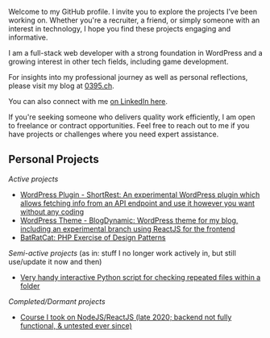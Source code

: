 Welcome to my GitHub profile. I invite you to explore the projects I’ve been working on. Whether you're a recruiter, a friend, or simply someone with an interest in technology, I hope you find these projects engaging and informative.

I am a full-stack web developer with a strong foundation in WordPress and a growing interest in other tech fields, including game development.

For insights into my professional journey as well as personal reflections, please visit my blog at [0395.ch](0395.ch).

You can also connect with me [on LinkedIn here](linkedin.com/in/estevaojneto).

If you're seeking someone who delivers quality work efficiently, I am open to freelance or contract opportunities. Feel free to reach out to me if you have projects or challenges where you need expert assistance.

## Personal Projects

_Active projects_

- [WordPress Plugin - ShortRest: An experimental WordPress plugin which allows fetching info from an API endpoint and use it however you want without any coding](https://github.com/estevaojneto/wp-shortrest)
- [WordPress Theme - BlogDynamic: WordPress theme for my blog, including an experimental branch using ReactJS for the frontend](https://github.com/estevaojneto/blogdynamic)
- [BatRatCat: PHP Exercise of Design Patterns](https://github.com/estevaojneto/PHP-BatRatCat)

_Semi-active projects_
(as in: stuff I no longer work actively in, but still use/update it now and then)
- [Very handy interactive Python script for checking repeated files within a folder](https://github.com/estevaojneto/DuplicateFileCheck)

_Completed/Dormant projects_

- [Course I took on NodeJS/ReactJS (late 2020; backend not fully functional, & untested ever since)](https://github.com/estevaojneto/be-the-hero-sample)
